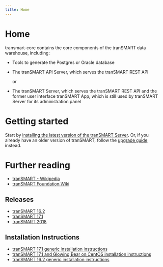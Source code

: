 ```yaml
---
title: Home
---
```

# Home

transmart-core contains the core components of the tranSMART data warehouse, including:

* Tools to generate the Postgres or Oracle database
* The tranSMART API Server, which serves the tranSMART REST API
    
    or
* The tranSMART Server, which serves the tranSMART REST API and the former user interface tranSMART App, which is still used by tranSMART Server for its administration panel

# Getting started

Start by [installing the latest version of the tranSMART Server](installation.md). Or, if you already have an older version of tranSMART, follow the [upgrade guide](upgrade.md) instead.

# Further reading

* [tranSMART - Wikipedia](https://en.wikipedia.org/wiki/TranSMART)
* [tranSMART Foundation Wiki](https://wiki.transmartfoundation.org/)

## Releases
* [tranSMART 16.2](https://wiki.transmartfoundation.org/pages/viewpage.action?pageId=10126184)
* [tranSMART 17.1](https://wiki.transmartfoundation.org/display/transmartwiki/tranSMART+17.1+Server+release)
* [tranSMART 2018](https://wiki.transmartfoundation.org/display/transmartwiki/tranSMART+2018+Full+Platform+Release)

## Installation Instructions
* [tranSMART 17.1 generic installation instructions](installation.md)
* [tranSMART 17.1 and Glowing Bear on CentOS installation instructions](https://wiki.transmartfoundation.org/pages/viewpage.action?pageId=17006983)
* [tranSMART 16.2 generic installation instructions](https://wiki.transmartfoundation.org/display/transmartwiki/Installing+tranSMART)
